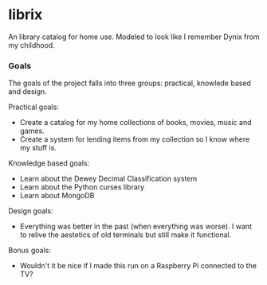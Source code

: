 librix
======

An library catalog for home use. Modeled to look like I remember Dynix from my childhood.

### Goals
The goals of the project falls into three groups: practical, knowlede based and design.

Practical goals:
* Create a catalog for my home collections of books, movies, music and games.
* Create a system for lending items from my collection so I know where my stuff is.

Knowledge based goals:
* Learn about the Dewey Decimal Classification system
* Learn about the Python curses library
* Learn about MongoDB

Design goals:
* Everything was better in the past (when everything was worse). I want to relive the aestetics of old terminals but still make it functional.

Bonus goals:
* Wouldn't it be nice if I made this run on a Raspberry Pi connected to the TV?
